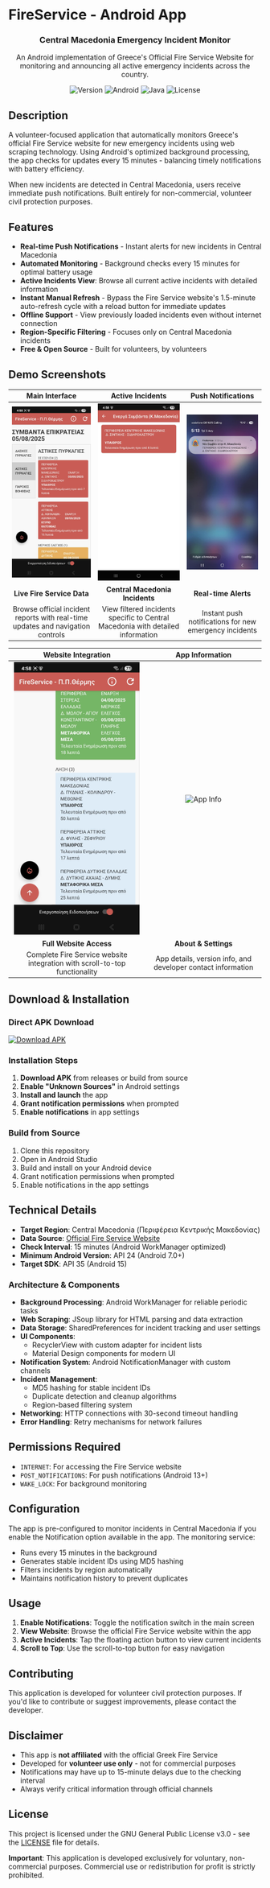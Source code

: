 # FireService - Android App

<div align="center">
  <h3>Central Macedonia Emergency Incident Monitor</h3>
  <p>An Android implementation of Greece's Official Fire Service Website for monitoring and announcing all active emergency incidents across the country.</p>
  
  ![Version](https://img.shields.io/badge/version-1.3-blue?style=for-the-badge)
  ![Android](https://img.shields.io/badge/Android-3DDC84?style=for-the-badge&logo=android&logoColor=white)
  ![Java](https://img.shields.io/badge/java-%23ED8B00.svg?style=for-the-badge&logo=openjdk&logoColor=white)
  ![License](https://img.shields.io/badge/license-GPL--3.0-green?style=for-the-badge)
</div>

## Description

A volunteer-focused application that automatically monitors Greece's official Fire Service website for new emergency incidents using web scraping technology. Using Android's optimized background processing, the app checks for updates every 15 minutes - balancing timely notifications with battery efficiency.

When new incidents are detected in Central Macedonia, users receive immediate push notifications. Built entirely for non-commercial, volunteer civil protection purposes.

## Features

- **Real-time Push Notifications** - Instant alerts for new incidents in Central Macedonia
- **Automated Monitoring** - Background checks every 15 minutes for optimal battery usage
- **Active Incidents View**: Browse all current active incidents with detailed information
- **Instant Manual Refresh** - Bypass the Fire Service website's 1.5-minute auto-refresh cycle with a reload button for immediate updates
- **Offline Support** - View previously loaded incidents even without internet connection
- **Region-Specific Filtering** - Focuses only on Central Macedonia incidents
- **Free & Open Source** - Built for volunteers, by volunteers

## Demo Screenshots

<div align="center">

| Main Interface | Active Incidents | Push Notifications |
|:---:|:---:|:---:|
| <img src="screenshots/main_screen.jfif" alt="Main Screen" width="250"/> | <img src="screenshots/active_incidents.jfif" alt="Active Incidents" width="250"/> | <img src="screenshots/notification.jfif" alt="Push Notification" width="250"/> |
| **Live Fire Service Data** | **Central Macedonia Incidents** | **Real-time Alerts** |
| Browse official incident reports with real-time updates and navigation controls | View filtered incidents specific to Central Macedonia with detailed information | Instant push notifications for new emergency incidents |

</div>

<div align="center">

| Website Integration | App Information |
|:---:|:---:|
| <img src="screenshots/scroll_button.jfif" alt="Website View" width="250"/> | <img src="screenshots/info.jfif" alt="App Info" width="250"/> |
| **Full Website Access** | **About & Settings** |
| Complete Fire Service website integration with scroll-to-top functionality | App details, version info, and developer contact information |

</div>

## Download & Installation

### Direct APK Download
[![Download APK](https://img.shields.io/badge/Download-APK-green?style=for-the-badge&logo=android)](https://github.com/yourusername/FireService/releases/latest)

### Installation Steps
1. **Download APK** from releases or build from source
2. **Enable "Unknown Sources"** in Android settings  
3. **Install and launch** the app
4. **Grant notification permissions** when prompted
5. **Enable notifications** in app settings

### Build from Source
1. Clone this repository
2. Open in Android Studio
3. Build and install on your Android device
4. Grant notification permissions when prompted
5. Enable notifications in the app settings

## Technical Details

- **Target Region**: Central Macedonia (Περιφέρεια Κεντρικής Μακεδονίας)
- **Data Source**: [Official Fire Service Website](https://museum.fireservice.gr/symvanta/)
- **Check Interval**: 15 minutes (Android WorkManager optimized)
- **Minimum Android Version**: API 24 (Android 7.0+)
- **Target SDK**: API 35 (Android 15)

### Architecture & Components

- **Background Processing**: Android WorkManager for reliable periodic tasks
- **Web Scraping**: JSoup library for HTML parsing and data extraction
- **Data Storage**: SharedPreferences for incident tracking and user settings
- **UI Components**: 
  - RecyclerView with custom adapter for incident lists
  - Material Design components for modern UI
- **Notification System**: Android NotificationManager with custom channels
- **Incident Management**: 
  - MD5 hashing for stable incident IDs
  - Duplicate detection and cleanup algorithms
  - Region-based filtering system
- **Networking**: HTTP connections with 30-second timeout handling
- **Error Handling**: Retry mechanisms for network failures

## Permissions Required

- `INTERNET`: For accessing the Fire Service website
- `POST_NOTIFICATIONS`: For push notifications (Android 13+)
- `WAKE_LOCK`: For background monitoring

## Configuration

The app is pre-configured to monitor incidents in Central Macedonia if you enable the Notification option available in the app. The monitoring service:
- Runs every 15 minutes in the background
- Generates stable incident IDs using MD5 hashing
- Filters incidents by region automatically
- Maintains notification history to prevent duplicates

## Usage

1. **Enable Notifications**: Toggle the notification switch in the main screen
2. **View Website**: Browse the official Fire Service website within the app
3. **Active Incidents**: Tap the floating action button to view current incidents
4. **Scroll to Top**: Use the scroll-to-top button for easy navigation

## Contributing

This application is developed for volunteer civil protection purposes. If you'd like to contribute or suggest improvements, please contact the developer.

## Disclaimer

- This app is **not affiliated** with the official Greek Fire Service
- Developed for **volunteer use only** - not for commercial purposes
- Notifications may have up to 15-minute delays due to the checking interval
- Always verify critical information through official channels

## License

This project is licensed under the GNU General Public License v3.0 - see the [LICENSE](LICENSE) file for details.

**Important**: This application is developed exclusively for voluntary, non-commercial purposes. Commercial use or redistribution for profit is strictly prohibited.
